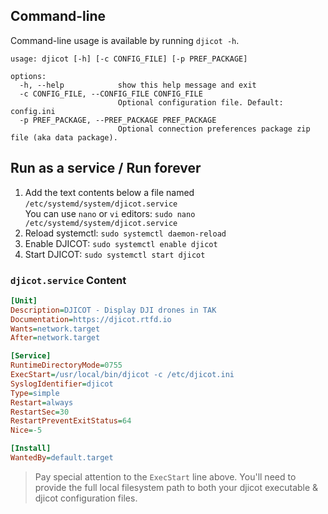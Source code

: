 ## Command-line

Command-line usage is available by running ``djicot -h``.

```
usage: djicot [-h] [-c CONFIG_FILE] [-p PREF_PACKAGE]

options:
  -h, --help            show this help message and exit
  -c CONFIG_FILE, --CONFIG_FILE CONFIG_FILE
                        Optional configuration file. Default: config.ini
  -p PREF_PACKAGE, --PREF_PACKAGE PREF_PACKAGE
                        Optional connection preferences package zip file (aka data package).
```

## Run as a service / Run forever

1. Add the text contents below a file named `/etc/systemd/system/djicot.service`  
  You can use `nano` or `vi` editors: `sudo nano /etc/systemd/system/djicot.service`
2. Reload systemctl: `sudo systemctl daemon-reload`
3. Enable DJICOT: `sudo systemctl enable djicot`
4. Start DJICOT: `sudo systemctl start djicot`

### `djicot.service` Content
```ini
[Unit]
Description=DJICOT - Display DJI drones in TAK
Documentation=https://djicot.rtfd.io
Wants=network.target
After=network.target

[Service]
RuntimeDirectoryMode=0755
ExecStart=/usr/local/bin/djicot -c /etc/djicot.ini
SyslogIdentifier=djicot
Type=simple
Restart=always
RestartSec=30
RestartPreventExitStatus=64
Nice=-5

[Install]
WantedBy=default.target
```

> Pay special attention to the `ExecStart` line above. You'll need to provide the full local filesystem path to both your djicot executable & djicot configuration files.